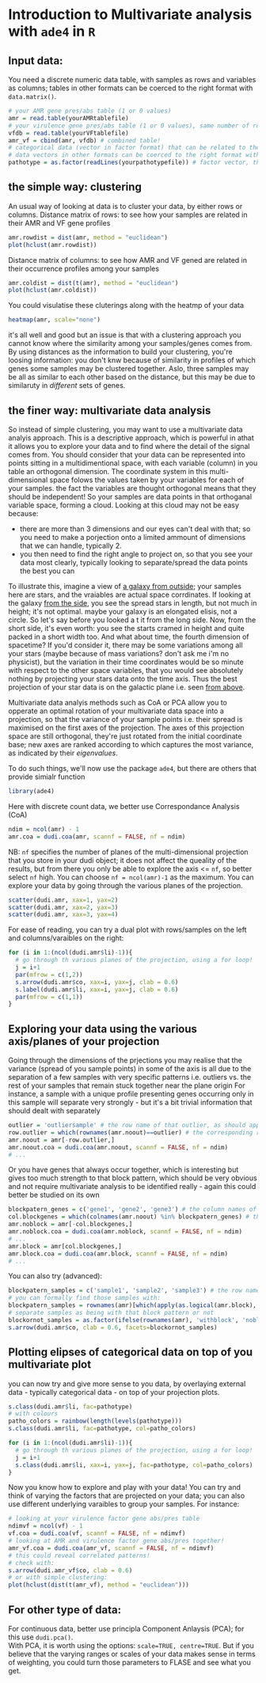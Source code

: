# Introduction to Multivariate analysis with `ade4` in `R`

## Input data: 
You need a discrete numeric data table, with samples as rows and variables as columns; tables in other formats can be coerced to the right format with `data.matrix()`.
```r
# your AMR gene pres/abs table (1 or 0 values)
amr = read.table(yourAMRtablefile)
# your virulence gene pres/abs table (1 or 0 values), same number of rows as AMR table
vfdb = read.table(yourVFtablefile) 
amr_vf = cbind(amr, vfdb) # combined table!
# categorical data (vector in factor format) that can be related to the above
# data vectors in other formats can be coerced to the right format with as.factor()
pathotype = as.factor(readLines(yourpathotypefile)) # factor vector, the same length as number of rows of AMR table
```

## the simple way: clustering 
An usual way of looking at data is to cluster your data, by either rows or columns.
Distance matrix of rows: to see how your samples are related in their AMR and VF gene profiles
```r
amr.rowdist = dist(amr, method = "euclidean")
plot(hclust(amr.rowdist))
```
Distance matrix of columns: to see how AMR and VF gened are related in their occurrence profiles among your samples 
```r
amr.coldist = dist(t(amr), method = "euclidean")
plot(hclust(amr.coldist))
```
You could visulatise these cluterings along with the heatmp of your data
```r
heatmap(amr, scale="none")
```
it's all well and good but an issue is that with a clustering approach you cannot know where the similarity among your samples/genes comes from. By using distances as the information to build your clustering, you're loosing information: you don't knw because of similarity in profiles of which genes some samples may be clustered together. Aslo, three samples may be all as similar to each other based on the distance, but this may be due to similaruty in _different_ sets of genes.

## the finer way: multivariate data analysis
So instead of simple clustering, you may want to use a multivariate data analyis approach.
This is a descriptive approach, which is powerful in athat it allows you to explore your data and to find where the detail of the signal comes from.
You should consider that your data can be represented into points sitting in a multidimentional space, with each variable (column) in you table an orthogonal dimension. The coordinate system in this multi-dimensional space folows the values taken by your variables for each of your samples. the fact the variables are thought orthogonal means that they should be independent!
So your samples are data points in that orthoganal variable space, forming a cloud. Looking at this cloud may not be easy because:
- there are more than 3 dimensions and our eyes can't deal with that; so you need to make a porjection onto a limited ammount of dimensions that we can handle, typically 2.
- you then need to find the right angle to project on, so that you see your data most clearly, typically looking to separate/spread the data points the best you can

To illustrate this, imagine a view of [a galaxy from outside](illustrations/1920px-Andromeda_Galaxy_(with_h-alpha).jpg); your samples here are stars, and the vraiables are actual space corrdinates. If looking at the galaxy [from the side](illustrations/potw1305a.jpg), you see the spread stars in length, but not much in height; it's not optimal. maybe your galaxy is an elongated elisis, not a circle. So let's say before you looked a t it from the long side. Now, from the short side, it's even worth: you see the starts cramed in height and quite packed in a short width too. And what about time, the fourth dimension of spacetime? If you'd consider it, there may be some variations among all your stars (maybe because of mass variations? don't ask me i'm no physicist), but the variation in their time coordinates would be so minute  with respect to the other space variables, that you would see absolutely nothing by projecting your stars data onto the time axis. Thus the best projection of your star data is on the galactic plane i.e. seen [from above](illustrations/milkywayfromtop.png).

Multivariate data analyis methods such as CoA or PCA allow you to opperate an optimal rotation of your multivariate data space into a projection, so that the variance of your sample points i.e. their spread is maximised on the first axes of the projection. The axes of this projection space are still orthogonal, they're just rotated from the initial coordinate base; new axes are ranked according to which captures the most variance, as indicated by their _eigenvalues_. 

To do such things, we'll now use the package `ade4`, but there are others that provide simialr function
```r
library(ade4)
```
Here with discrete count data, we better use Correspondance Analysis (CoA)
```r
ndim = ncol(amr) - 1
amr.coa = dudi.coa(amr, scannf = FALSE, nf = ndim)
```
NB: `nf` specifies the number of planes of the multi-dimensional projection that you store in your dudi object; it does not affect the queality of the results, but from there you only be able to explore the axis <= `nf`, so better select `nf` high. You can choose `nf = ncol(amr)-1` as the maximum.
You can explore your data by going through the various planes of the projection.
```r
scatter(dudi.amr, xax=1, yax=2)
scatter(dudi.amr, xax=2, yax=3)
scatter(dudi.amr, xax=3, yax=4)
```

For ease of reading, you can try a dual plot with rows/samples on the left and columns/varaibles on the right:
```r
for (i in 1:(ncol(dudi.amr$li)-1)){
  # go through th various planes of the projection, using a for loop!
  j = i+1
  par(mfrow = c(1,2))
  s.arrow(dudi.amr$co, xax=i, yax=j, clab = 0.6)
  s.label(dudi.amr$li, xax=i, yax=j, clab = 0.6)
  par(mfrow = c(1,1))
}
```

## Exploring your data using the various axis/planes of your projection

Going through the dimensions of the prjections you may realise that the variance (spread of you sample points) in some of the axis is all due to the separation of a few samples with very specific patterns i.e. outliers vs. the rest of your samples that remain stuck together near the plane origin
For instance, a sample with a unique profile presenting genes occurring only in this sample will separate very strongly - but it's a bit trivial information that should dealt with separately
```r
outlier = 'outliersample' # the row name of that outlier, as should appear on the plots above
row.outlier = which(rownames(amr.noout)==outlier) # the corresponding row number
amr.noout = amr[-row.outlier,]
amr.noout.coa = dudi.coa(amr.noout, scannf = FALSE, nf = ndim)
# ...
```
Or you have genes that always occur together, which is interesting but gives too much strength to that block pattern, which should be very obvious and not require multivariate analysis to be identified really - again this could better be studied on its own
```r
blockpatern_genes = c('gene1', 'gene2', 'gene3') # the column names of those genes
col.blockgenes = which(colnames(amr.noout) %in% blockpatern_genes) # the corresponding column numbers
amr.noblock = amr[-col.blockgenes,]
amr.noblock.coa = dudi.coa(amr.noblock, scannf = FALSE, nf = ndim)
# ...
amr.block = amr[col.blockgenes,]
amr.block.coa = dudi.coa(amr.block, scannf = FALSE, nf = ndim)
# ...
```
You can also try (advanced):
```r
blockpatern_samples = c('sample1', 'sample2', 'sample3') # the row name of samples in which this block of genes occur
# you can formally find those samples with:
blockpatern_samples = rownames(amr)[which(apply(as.logical(amr.block), 1, all))]
# separate samples as being with that block pattern or not
blockornot_samples = as.factor(ifelse(rownames(amr), 'withblock', 'noblock'))
s.arrow(dudi.amr$co, clab = 0.6, facets=blockornot_samples)
```

## Plotting elipses of categorical data on top of you multivariate plot
you can now try and give more sense to you data, by overlaying external data - typically categorical data - on top of your projection plots.
```r
s.class(dudi.amr$li, fac=pathotype)
# with colours
patho_colors = rainbow(length(levels(pathotype)))
s.class(dudi.amr$li, fac=pathotype, col=patho_colors)

for (i in 1:(ncol(dudi.amr$li)-1)){
  # go through th various planes of the projection, using a for loop!
  j = i+1
  s.class(dudi.amr$li, xax=i, yax=j, fac=pathotype, col=patho_colors)
}
```

Now you know how to explore and play with your data!
You can try and think of varying the factors that are projected on your data; you can also use different underlying varaibles to group your samples. For instance:
```r
# looking at your virulence factor gene abs/pres table
ndimvf = ncol(vf) - 1
vf.coa = dudi.coa(vf, scannf = FALSE, nf = ndimvf)
# looking at AMR and virulence factor gene abs/pres together!
amr_vf.coa = dudi.coa(amr_vf, scannf = FALSE, nf = ndimvf)
# this could reveal correlated patterns!
# check with:
s.arrow(dudi.amr_vf$co, clab = 0.6)
# or with simple clustering:
plot(hclust(dist(t(amr_vf), method = "euclidean")))
```
## For other type of data:
For continuous data, better use principla Component Anlaysis (PCA); for this use `dudi.pca()`.  
With PCA, it is worth using the options: `scale=TRUE, centre=TRUE`. 
But if you believe that the varying ranges or scales of your data makes sense in terms of weighting, you could turn those parameters to FLASE and see what you get.
